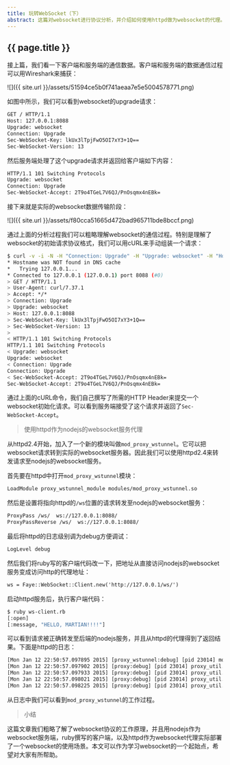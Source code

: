 ```yaml
---
title: 玩转WebSocket（下）
abstract: 这篇对websocket进行协议分析，并介绍如何使用httpd做为websocket的代理。
---
```


## {{ page.title }}

接上篇，我们看一下客户端和服务端的通信数据。客户端和服务端的数据通信过程可以用Wireshark来捕获：

![]({{ site.url }}/assets/51594ce5b0f741aeaa7e5e5004578771.png)

如图中所示，我们可以看到websocket的upgrade请求：

```txt
GET / HTTP/1.1
Host: 127.0.0.1:8088
Upgrade: websocket
Connection: Upgrade
Sec-WebSocket-Key: lkUx3lTpjFwO5OI7xY3+1Q==
Sec-WebSocket-Version: 13
```

然后服务端处理了这个upgrade请求并返回给客户端如下内容：

```txt
HTTP/1.1 101 Switching Protocols
Upgrade: websocket
Connection: Upgrade
Sec-WebSocket-Accept: 2T9o4TGeL7V6QJ/PnOsqmx4nEBk=
```

接下来就是实际的websocket数据传输阶段：

![]({{ site.url }}/assets/f80cca51665d472bad965711bde8bccf.png)

通过上面的分析过程我们可以粗略理解websocket的通信过程。特别是理解了websocket的初始请求协议格式，我们可以用cURL来手动组装一个请求：

```bash
$ curl -v -i -N -H "Connection: Upgrade" -H "Upgrade: websocket" -H "Host: 127.0.0.1:8088" -H "Sec-WebSocket-Key: lkUx3lTpjFwO5OI7xY3+1Q==" -H "Sec-WebSocket-Version: 13" http://127.0.0.1:8088/
* Hostname was NOT found in DNS cache
*   Trying 127.0.0.1...
* Connected to 127.0.0.1 (127.0.0.1) port 8088 (#0)
> GET / HTTP/1.1
> User-Agent: curl/7.37.1
> Accept: */*
> Connection: Upgrade
> Upgrade: websocket
> Host: 127.0.0.1:8088
> Sec-WebSocket-Key: lkUx3lTpjFwO5OI7xY3+1Q==
> Sec-WebSocket-Version: 13
>
< HTTP/1.1 101 Switching Protocols
HTTP/1.1 101 Switching Protocols
< Upgrade: websocket
Upgrade: websocket
< Connection: Upgrade
Connection: Upgrade
< Sec-WebSocket-Accept: 2T9o4TGeL7V6QJ/PnOsqmx4nEBk=
Sec-WebSocket-Accept: 2T9o4TGeL7V6QJ/PnOsqmx4nEBk=
```

通过上面的cURL命令，我们自己撰写了所需的HTTP Header来提交一个websocket初始化请求。可以看到服务端接受了这个请求并返回了`Sec-WebSocket-Accept`。

> 使用httpd作为nodejs的websocket服务代理

从httpd2.4开始，加入了一个新的模块叫做`mod_proxy_wstunnel`。它可以把websocket请求转到实际的websocket服务器。因此我们可以使用httpd2.4来转发请求至nodejs的websocket服务。

首先要在httpd中打开`mod_proxy_wstunnel`模块：

```txt
LoadModule proxy_wstunnel_module modules/mod_proxy_wstunnel.so
```

然后是设置将指向httpd的`/ws`位置的请求转发至nodejs的websocket服务：

```txt
ProxyPass /ws/  ws://127.0.0.1:8088/
ProxyPassReverse /ws/  ws://127.0.0.1:8088/
```

最后将httpd的日志级别调为debug方便调试：

```txt
LogLevel debug
```

然后我们将ruby写的客户端代码改一下，把地址从直接访问nodejs的websocket服务变成访问http的代理地址：

```txt
ws = Faye::WebSocket::Client.new('http://127.0.0.1/ws/')
```

启动httpd服务后，执行客户端代码：

```bash
$ ruby ws-client.rb
[:open]
[:message, "HELLO, MARTIAN!!!!"]
```

可以看到请求被正确转发至后端的nodejs服务，并且从httpd的代理得到了返回结果。下面是httpd的日志：

```txt
[Mon Jan 12 22:50:57.097895 2015] [proxy_wstunnel:debug] [pid 23014] mod_proxy_wstunnel.c(331): [client 127.0.0.1:46872] AH02451: serving URL ws://127.0.0.1:8088/
[Mon Jan 12 22:50:57.097902 2015] [proxy:debug] [pid 23014] proxy_util.c(2020): AH00942: WS: has acquired connection for (127.0.0.1)
[Mon Jan 12 22:50:57.097933 2015] [proxy:debug] [pid 23014] proxy_util.c(2072): [client 127.0.0.1:46872] AH00944: connecting ws://127.0.0.1:8088/ to 127.0.0.1:8088
[Mon Jan 12 22:50:57.098021 2015] [proxy:debug] [pid 23014] proxy_util.c(2194): [client 127.0.0.1:46872] AH00947: connected / to 127.0.0.1:8088
[Mon Jan 12 22:50:57.098225 2015] [proxy:debug] [pid 23014] proxy_util.c(2598): AH00962: WS: connection complete to 127.0.0.1:8088 (127.0.0.1)
```

从日志中我们可以看到`mod_proxy_wstunnel`的工作过程。

> 小结

这篇文章我们粗略了解了websocket协议的工作原理，并且用nodejs作为websocket服务端，ruby撰写的客户端，以及httpd作为websocket代理实际部署了一个websocket的使用场景。本文可以作为学习websocket的一个起始点，希望对大家有所帮助。


